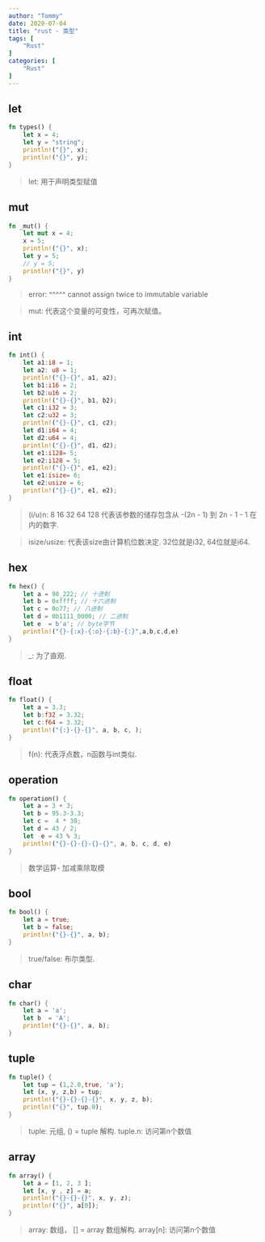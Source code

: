 ```yaml
---
author: "Tommy"
date: 2020-07-04
title: "rust - 类型"
tags: [
    "Rust"
]
categories: [
    "Rust"
]
---
```


## let

```rust
fn types() {
    let x = 4;
    let y = "string";
    println!("{}", x);
    println!("{}", y);
}
```

> let: 用于声明类型赋值

## mut

```rust
fn _mut() {
    let mut x = 4;
    x = 5;
    println!("{}", x);
    let y = 5;
    // y = 5;
    println!("{}", y)
}
```
> error: ^^^^^ cannot assign twice to immutable variable

> mut: 代表这个变量的可变性，可再次赋值。

## int

```rust
fn int() {
    let a1:i8 = 1;
    let a2: u8 = 1;
    println!("{}-{}", a1, a2);
    let b1:i16 = 2;
    let b2:u16 = 2;
    println!("{}-{}", b1, b2);
    let c1:i32 = 3;
    let c2:u32 = 3;
    println!("{}-{}", c1, c2);
    let d1:i64 = 4;
    let d2:u64 = 4;
    println!("{}-{}", d1, d2);
    let e1:i128= 5;
    let e2:i128 = 5;
    println!("{}-{}", e1, e2);
    let e1:isize= 6;
    let e2:usize = 6;
    println!("{}-{}", e1, e2);
}
```

> (i/u)n: 8 16 32 64 128 代表该参数的储存包含从 -(2n - 1) 到 2n - 1 - 1 在内的数字.

> isize/usize: 代表该size由计算机位数决定. 32位就是i32, 64位就是i64.

## hex

```rust
fn hex() {
    let a = 98_222; // 十进制
    let b = 0xffff; // 十六进制
    let c = 0o77; // 八进制
    let d = 0b1111_0000; // 二进制
    let e  = b'a'; // byte字节
    println!("{}-{:x}-{:o}-{:b}-{:}",a,b,c,d,e)
}
```

> _: 为了直观.

## float

```rust
fn float() {
    let a = 3.3;
    let b:f32 = 3.32;
    let c:f64 = 3.32;
    println!("{:}-{}-{}", a, b, c, );
}
```

> f(n): 代表浮点数，n函数与int类似.

## operation

```rust
fn operation() {
    let a = 3 + 3;
    let b = 95.3-3.3;
    let c =  4 * 30;
    let d = 43 / 2;
    let  e = 43 % 3;
    println!("{}-{}-{}-{}-{}", a, b, c, d, e)
}
```

> 数学运算- 加减乘除取模

## bool

```rust
fn bool() {
    let a = true;
    let b = false;
    println!("{}-{}", a, b);
}
```

> true/false: 布尔类型.

## char

```rust
fn char() {
    let a = 'a';
    let b  = 'A';
    println!("{}-{}", a, b);
}
```

## tuple

```rust
fn tuple() {
    let tup = (1,2.0,true, 'a');
    let (x, y, z,b) = tup;
    println!("{}-{}-{}-{}", x, y, z, b);
    println!("{}", tup.0);
}
```
> tuple: 元组, () = tuple 解构.
> tuple.n: 访问第n个数值

## array

```rust
fn array() {
    let a = [1, 2, 3 ];
    let [x, y , z] = a;
    println!("{}-{}-{}", x, y, z);
    println!("{}", a[0]);
}
```

> array: 数组， [] = array 数组解构.
> array[n]: 访问第n个数值